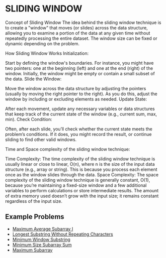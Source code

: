 # SLIDING WINDOW #

Concept of Sliding Window
The idea behind the sliding window technique is to create a "window" that moves (or slides) across the data structure, allowing you to examine a portion of the data at any given time without repeatedly processing the entire dataset. The window size can be fixed or dynamic depending on the problem.

How Sliding Window Works
Initialization:

Start by defining the window's boundaries. For instance, you might have two pointers: one at the beginning (left) and one at the end (right) of the window. Initially, the window might be empty or contain a small subset of the data.
Slide the Window:

Move the window across the data structure by adjusting the pointers (usually by moving the right pointer to the right). As you do this, adjust the window by including or excluding elements as needed.
Update State:

After each movement, update any necessary variables or data structures that keep track of the current state of the window (e.g., current sum, max, min).
Check Condition:

Often, after each slide, you’ll check whether the current state meets the problem’s conditions. If it does, you might record the result, or continue sliding to find other valid windows.

Time and Space complexity of the sliding window technique:

Time Complexity:
The time complexity of the sliding window technique is usually linear or close to linear, O(n), where n is the size of the input data structure (e.g., array or string). This is because you process each element once as the window slides through the data.
Space Complexity:
The space complexity of the sliding window technique is generally constant, O(1), because you’re maintaining a fixed-size window and a few additional variables to perform calculations or store intermediate results. The amount of extra memory used doesn’t grow with the input size; it remains constant regardless of the input size.

## Example Problems ##

- [Maximum Average Subarray I](https://leetcode.com/problems/maximum-average-subarray-i/)
- [Longest Substring Without Repeating Characters](https://leetcode.com/problems/longest-substring-without-repeating-characters/)
- [Minimum Window Substring](https://leetcode.com/problems/minimum-window-substring/)
- [Minimum Size Subarray Sum](https://leetcode.com/problems/minimum-size-subarray-sum/)
- [Maximum Subarray](https://leetcode.com/problems/maximum-subarray/)